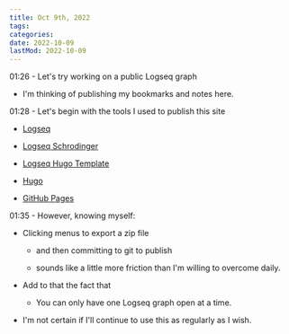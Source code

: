 ```yaml
---
title: Oct 9th, 2022
tags:
categories:
date: 2022-10-09
lastMod: 2022-10-09
---
```

01:26 - Let's try working on a public Logseq graph

  + I'm thinking of publishing my bookmarks and notes here.

01:28 - Let's begin with the tools I used to publish this site

  + [Logseq](https://logseq.com/)

  + [Logseq Schrodinger](https://github.com/sawhney17/logseq-schrodinger)

  + [Logseq Hugo Template](https://github.com/CharlesChiuGit/Logseq-Hugo-Template)

  + [Hugo](https://gohugo.io/)

  + [GitHub Pages](https://pages.github.com/)

01:35 - However, knowing myself:

  + Clicking menus to export a zip file

    + and then committing to git to publish

    + sounds like a little more friction than I'm willing to overcome daily.

  + Add to that the fact that

    + You can only have one Logseq graph open at a time.

  + I'm not certain if I'll continue to use this as regularly as I wish.
